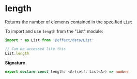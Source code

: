 # length

Returns the number of elements contained in the specified `List`

To import and use `length` from the "List" module:

```ts
import * as List from '@effect/data/List'

// Can be accessed like this
List.length
```

**Signature**

```ts
export declare const length: <A>(self: List<A>) => number
```
